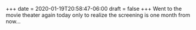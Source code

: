 +++
date = 2020-01-19T20:58:47-06:00
draft = false
+++
Went to the movie theater again today only to realize the screening is one month from now...